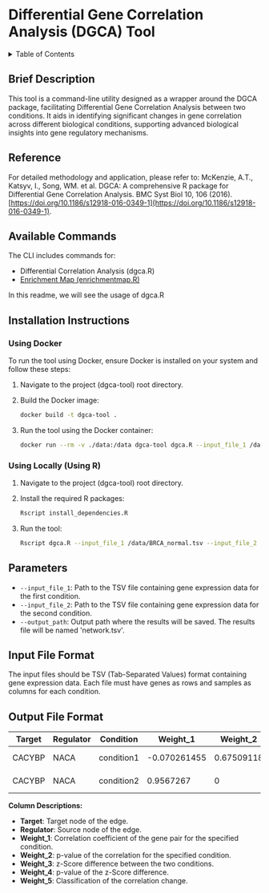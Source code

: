 # Differential Gene Correlation Analysis (DGCA) Tool

<details>
<summary>Table of Contents</summary>

- [Brief Description](#brief-description)
- [Reference](#reference)
- [Installation Instructions](#installation-instructions)
  - [Using Docker](#using-docker)
  - [Using Locally](#using-locally)
- [Parameters](#parameters)
- [Input File Format](#input-file-format)
- [Output File Format](#output-file-format)
- [Contributing](#contributing)
- [License](#license)

</details>

## Brief Description
This tool is a command-line utility designed as a wrapper around the DGCA package, facilitating Differential Gene Correlation Analysis between two conditions. It aids in identifying significant changes in gene correlation across different biological conditions, supporting advanced biological insights into gene regulatory mechanisms.

## Reference
For detailed methodology and application, please refer to:
McKenzie, A.T., Katsyv, I., Song, WM. et al. DGCA: A comprehensive R package for Differential Gene Correlation Analysis. BMC Syst Biol 10, 106 (2016). [https://doi.org/10.1186/s12918-016-0349-1](https://doi.org/10.1186/s12918-016-0349-1).

## Available Commands
The CLI includes commands for:
- Differential Correlation Analysis (dgca.R)
- [Enrichment Map (enrichmentmap.R)](downstream-analysis/enrichment-map.md)

In this readme, we will see the usage of dgca.R

## Installation Instructions

### Using Docker
To run the tool using Docker, ensure Docker is installed on your system and follow these steps:

1. Navigate to the project (dgca-tool) root directory.

2. Build the Docker image:
   ```bash
   docker build -t dgca-tool .
   ```
3. Run the tool using the Docker container:
   ```bash
   docker run --rm -v ./data:/data dgca-tool dgca.R --input_file_1 /data/BRCA_normal.tsv --input_file_2 /data/BRCA_tumor.tsv --output_path /data
   ```

### Using Locally (Using R)
1. Navigate to the project (dgca-tool) root directory.

2. Install the required R packages:
   ```bash
   Rscript install_dependencies.R
   ```
3. Run the tool:
   ```bash
   Rscript dgca.R --input_file_1 /data/BRCA_normal.tsv --input_file_2 /data/BRCA_tumor.tsv --output_path ./data
   ```

## Parameters
- `--input_file_1`: Path to the TSV file containing gene expression data for the first condition.
- `--input_file_2`: Path to the TSV file containing gene expression data for the second condition.
- `--output_path`: Output path where the results will be saved. The results file will be named 'network.tsv'.

## Input File Format
The input files should be TSV (Tab-Separated Values) format containing gene expression data. Each file must have genes as rows and samples as columns for each condition.

## Output File Format
| Target  | Regulator | Condition    | Weight_1      | Weight_2   | Weight_3     | Weight_4     | Weight_5 |
|---------|-----------|--------------|---------------|------------|--------------|--------------|----------|
| CACYBP  | NACA      | condition1   | -0.070261455  | 0.67509118 | 1.100991e-24 | 1.100991e-24 | 0/+      |
| CACYBP  | NACA      | condition2   | 0.9567267     | 0          | 1.100991e-24 | 1.100991e-24 | 0/+      |

**Column Descriptions:**
- **Target**: Target node of the edge.
- **Regulator**: Source node of the edge.
- **Weight_1**: Correlation coefficient of the gene pair for the specified condition.
- **Weight_2**: p-value of the correlation for the specified condition.
- **Weight_3**: z-Score difference between the two conditions.
- **Weight_4**: p-value of the z-Score difference.
- **Weight_5**: Classification of the correlation change.